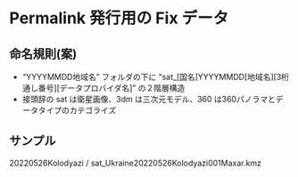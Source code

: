 # Permalink 発行用の Fix データ

## 命名規則(案)
* “YYYYMMDD地域名” フォルダの下に “sat_[国名]YYYYMMDD[地域名][3桁通し番号][データプロバイダ名]” の２階層構造
* 接頭辞の sat は衛星画像、3dm は三次元モデル、360 は360パノラマとデータタイプのカテゴライズ

## サンプル
20220526Kolodyazi / sat_Ukraine20220526Kolodyazi001Maxar.kmz
